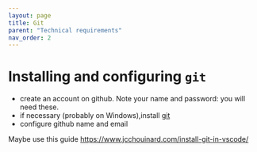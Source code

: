 ```yaml
---
layout: page
title: Git
parent: "Technical requirements"
nav_order: 2
---
```



# Installing and configuring `git`

- create an account on github. Note your name and password: you will need these.
- if necessary (probably on Windows),install [git](https://git-scm.com/downloads/)
- configure github name and email

Maybe use this guide
https://www.jcchouinard.com/install-git-in-vscode/